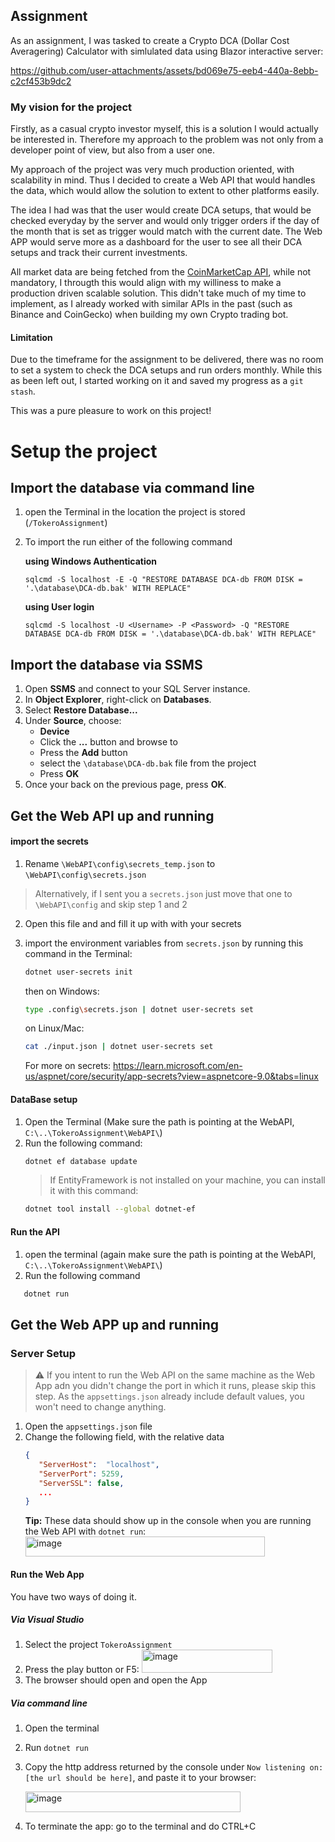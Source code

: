 ## Assignment 
As an assignment, I was tasked to create a Crypto DCA (Dollar Cost Averagering) Calculator with simlulated data using Blazor interactive server:


https://github.com/user-attachments/assets/bd069e75-eeb4-440a-8ebb-c2cf453b9dc2

### My vision for the project
Firstly, as a casual crypto investor myself, this is a solution I would actually be interested in.
Therefore my approach to the problem was not only from a developer point of view, but also from a user one.

My approach of the project was very much production oriented, with scalability in mind. 
Thus I decided to create a Web API that would handles the data, which would allow the solution to extent to other platforms easily.

The idea I had was that the user would create DCA setups, that would be checked everyday by the server and would only trigger orders if the day of the month that is set as trigger would match with the current date.
The Web APP would serve more as a dashboard for the user to see all their DCA setups and track their current investments.

All market data are being fetched from the [CoinMarketCap API](https://coinmarketcap.com/api/), while not mandatory, I througth this would align with my williness to make a production driven scalable solution.
This didn't take much of my time to implement, as I already worked with similar APIs in the past (such as Binance and CoinGecko) when building my own Crypto trading bot.

#### Limitation
Due to the timeframe for the assignment to be delivered, there was no room to set a system to check the DCA setups and run orders monthly.
While this as been left out, I started working on it and saved my progress as a `git stash`.

This was a pure pleasure to work on this project!

# Setup the project

## Import the database via command line
1. open the Terminal in the location the project is stored (`/TokeroAssignment`)
2. To import the run either of the following command
   
   **using Windows Authentication**

   `sqlcmd -S localhost -E -Q "RESTORE DATABASE DCA-db FROM DISK = '.\database\DCA-db.bak' WITH REPLACE"`

   **using User login**

   `sqlcmd -S localhost -U <Username> -P <Password> -Q "RESTORE DATABASE DCA-db FROM DISK = '.\database\DCA-db.bak' WITH REPLACE"`
   
## Import the database via SSMS
1. Open **SSMS** and connect to your SQL Server instance.
2. In **Object Explorer**, right-click on **Databases**.
3. Select **Restore Database...**
4. Under **Source**, choose:
   - **Device**
   - Click the **...** button and browse to
   - Press the **Add** button
   - select the `\database\DCA-db.bak` file from the project
   - Press **OK**
5. Once your back on the previous page, press **OK**.


## Get the Web API up and running

#### import the secrets
1. Rename `\WebAPI\config\secrets_temp.json` to `\WebAPI\config\secrets.json`
 > Alternatively, if I sent you a `secrets.json` just move that one to `\WebAPI\config` and skip step 1 and 2

2. Open this file and and fill it up with with your secrets
3. import the environment variables from  `secrets.json` by running this command in the Terminal:
   ```Bash
   dotnet user-secrets init
   ```
   then
   on Windows:
   ```Bash
   type .config\secrets.json | dotnet user-secrets set
   ```

   on Linux/Mac:
   ```Bash
   cat ./input.json | dotnet user-secrets set
   ```

   For more on secrets: https://learn.microsoft.com/en-us/aspnet/core/security/app-secrets?view=aspnetcore-9.0&tabs=linux

#### DataBase setup
1. Open the Terminal (Make sure the path is pointing at the WebAPI, `C:\..\TokeroAssignment\WebAPI\`)
2. Run the following command:
      ```Bash
      dotnet ef database update
      ```
      > If EntityFramework is not installed on your machine, you can install it with this command:
      ```Bash
      dotnet tool install --global dotnet-ef
      ```

#### Run the API
      
1. open the terminal (again make sure the path is pointing at the WebAPI, `C:\..\TokeroAssignment\WebAPI\`)
2. Run the following command
```Bash
   dotnet run   
```

## Get the Web APP up and running

### Server Setup
> ⚠️ If you intent to run the Web API on the same machine as the Web App adn you didn't change the port in which it runs, please skip this step. As the `appsettings.json` already include default values, you won't need to change anything.
1. Open the `appsettings.json` file
2. Change the following field, with the relative data
   ```Json
   {
      "ServerHost":  "localhost",
      "ServerPort": 5259,
      "ServerSSL": false,
      ...
   }
   ```
   **Tip:** These data should show up in the console when you are running the Web API with `dotnet run`:
   <img width="383" height="32" alt="image" src="https://github.com/user-attachments/assets/47e67787-f958-4c1a-9038-ef68987a5612" />

#### Run the Web App
You have two ways of doing it.

##### Via Visual Studio
1. Select the project `TokeroAssignment`
2. Press the play button or F5:
   <img width="209" height="37" alt="image" src="https://github.com/user-attachments/assets/37259c73-89fa-443b-8bdb-e0ecbf598a3f" />
3. The browser should open and open the App

##### Via command line
1. Open the terminal
2. Run `dotnet run`
3. Copy the http address returned by the console under `Now listening on: [the url should be here]`, and paste it to your browser:
   
   <img width="344" height="33" alt="image" src="https://github.com/user-attachments/assets/26388474-92b1-438d-a2ea-79a3bcfb2798" />
   
5. To terminate the app: go to the terminal and do CTRL+C




   


